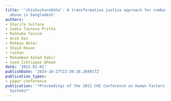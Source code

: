 ```yaml
---
title: '‘shishushurokkha’: A transformative justice approach for combating child sexual
  abuse in bangladesh'
authors:
- Sharifa Sultana
- Sadia Tasnuva Pritha
- Rahnuma Tasnim
- Anik Das
- Rokeya Akter
- Shaid Hasan
- raihan
- Muhammad Ashad Kabir
- Syed Ishtiaque Ahmed
date: '2022-01-01'
publishDate: '2024-10-27T22:30:38.204927Z'
publication_types:
- paper-conference
publication: '*Proceedings of the 2022 CHI Conference on Human Factors in Computing
  Systems*'
---
```

